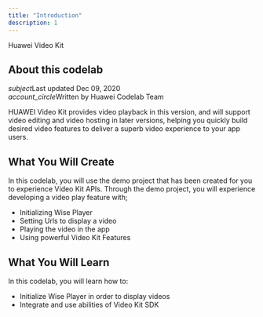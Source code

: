 ```yaml
---
title: "Introduction"
description: 1
---
```


<huawei-codelab-about codelab-title="Huawei Video Kit" last-updated="2020-12-09T13:20:13-07:00" authors="Huawei Codelab Team">
<div class="codelab-title">
<div class="token">Huawei Video Kit</div></div>
<div class="about-card">
<h2 class="title">About this codelab</h2>
<div class="last-updated"><i class="material-icons">subject</i>Last updated Dec 09, 2020</div>
<div class="authors"><i class="material-icons">account_circle</i>Written by Huawei Codelab Team</div></div>
</huawei-codelab-about>

<p>
	HUAWEI Video Kit provides video playback in this version, and will support video editing and video hosting in later versions, helping you quickly build desired video features to deliver a superb video experience to your app users.
</p>
<h2>
	<strong>What You Will Create</strong>
</h2>
<p>In this codelab, you will use the demo project that has been created for you to experience Video Kit APIs. Through the demo project, you will experience developing a video play feature with;</p>
<ul>
	<li>Initializing Wise Player</li>
	<li>Setting Urls to display a video</li>
	<li>Playing the video in the app</li>
	<li>Using powerful Video Kit Features</li>
</ul>
<h2 class="checklist">
	<strong>What You Will Learn</strong>
</h2>
<p>
	In this codelab, you will learn how to:
</p>
<ul class="checklist">
	<li>Initialize Wise Player in order to display videos</li>
	<li>Integrate and use abilities of Video Kit SDK</li>
</ul>

